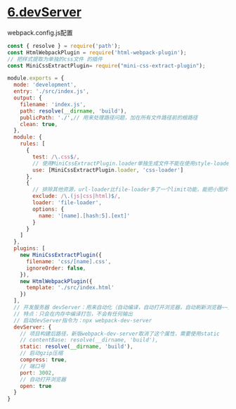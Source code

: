 <!--
 * @Date: 2021-09-26 15:28:41
 * @LastEditors: zhangwen
 * @LastEditTime: 2021-12-23 14:42:31
 * @FilePath: /webpack/6.devServer/README.md
-->

# [6.devServer](https://github.com/zhangwen0424/webpack/tree/master/6.devServer)

webpack.config.js配置

```javascript
const { resolve } = require('path');
const HtmlWebpackPlugin = require('html-webpack-plugin');
// 把样式提取为单独的css文件 的插件
const MiniCssExtractPlugin= require("mini-css-extract-plugin");

module.exports = {
  mode: 'development',
  entry: './src/index.js',
  output: {
    filename: 'index.js',
    path: resolve(__dirname, 'build'),
    publicPath: './',// 用来处理路径问题，加在所有文件路径前的根路径
    clean: true,
  },
  module: {
    rules: [
      {
        test: /\.css$/,
        // 使用MiniCssExtractPlugin.loader单独生成文件不能在使用style-loader，两者冲突
        use: [MiniCssExtractPlugin.loader, 'css-loader']
      },
      {
        // 排除其他资源，url-loader比file-loader多了一个limit功能，能把小图片转换成base64文本格式加载，减轻服务器压力
        exclude: /\.(js|css|html)$/,
        loader: 'file-loader',
        options: {
          name: '[name].[hash:5].[ext]'
        }
      }
    ]
  },
  plugins: [
    new MiniCssExtractPlugin({
      filename: 'css/[name].css',
      ignoreOrder: false,
    }),
    new HtmlWebpackPlugin({
      template: './src/index.html'
    })
  ],
  // 开发服务器 devServer：用来自动化（自动编译，自动打开浏览器，自动刷新浏览器~~）
  // 特点：只会在内存中编译打包，不会有任何输出
  // 启动devServer指令为：npx webpack-dev-server
  devServer: {
    // 项目构建后路径，新版webpack-dev-server取消了这个属性，需要使用static
    // contentBase: resolve(__dirname, 'build'),
    static: resolve(__dirname, 'build'),
    // 启动gzip压缩
    compress: true,
    // 端口号
    port: 3002,
    // 自动打开浏览器
    open: true
  }
}
```
